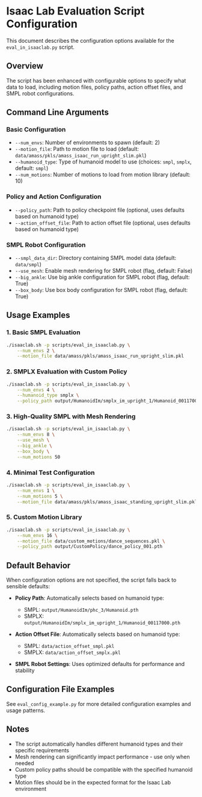 # Isaac Lab Evaluation Script Configuration

This document describes the configuration options available for the `eval_in_isaaclab.py` script.

## Overview

The script has been enhanced with configurable options to specify what data to load, including motion files, policy paths, action offset files, and SMPL robot configurations.

## Command Line Arguments

### Basic Configuration
- `--num_envs`: Number of environments to spawn (default: 2)
- `--motion_file`: Path to motion file to load (default: `data/amass/pkls/amass_isaac_run_upright_slim.pkl`)
- `--humanoid_type`: Type of humanoid model to use (choices: `smpl`, `smplx`, default: `smpl`)
- `--num_motions`: Number of motions to load from motion library (default: 10)

### Policy and Action Configuration
- `--policy_path`: Path to policy checkpoint file (optional, uses defaults based on humanoid type)
- `--action_offset_file`: Path to action offset file (optional, uses defaults based on humanoid type)

### SMPL Robot Configuration
- `--smpl_data_dir`: Directory containing SMPL model data (default: `data/smpl`)
- `--use_mesh`: Enable mesh rendering for SMPL robot (flag, default: False)
- `--big_ankle`: Use big ankle configuration for SMPL robot (flag, default: True)
- `--box_body`: Use box body configuration for SMPL robot (flag, default: True)

## Usage Examples

### 1. Basic SMPL Evaluation
```bash
./isaaclab.sh -p scripts/eval_in_isaaclab.py \
    --num_envs 2 \
    --motion_file data/amass/pkls/amass_isaac_run_upright_slim.pkl
```

### 2. SMPLX Evaluation with Custom Policy
```bash
./isaaclab.sh -p scripts/eval_in_isaaclab.py \
    --num_envs 4 \
    --humanoid_type smplx \
    --policy_path output/HumanoidIm/smplx_im_upright_1/Humanoid_00117000.pth
```

### 3. High-Quality SMPL with Mesh Rendering
```bash
./isaaclab.sh -p scripts/eval_in_isaaclab.py \
    --num_envs 8 \
    --use_mesh \
    --big_ankle \
    --box_body \
    --num_motions 50
```

### 4. Minimal Test Configuration
```bash
./isaaclab.sh -p scripts/eval_in_isaaclab.py \
    --num_envs 1 \
    --num_motions 5 \
    --motion_file data/amass/pkls/amass_isaac_standing_upright_slim.pkl
```

### 5. Custom Motion Library
```bash
./isaaclab.sh -p scripts/eval_in_isaaclab.py \
    --num_envs 16 \
    --motion_file data/custom_motions/dance_sequences.pkl \
    --policy_path output/CustomPolicy/dance_policy_001.pth
```

## Default Behavior

When configuration options are not specified, the script falls back to sensible defaults:

- **Policy Path**: Automatically selects based on humanoid type:
  - SMPL: `output/HumanoidIm/phc_3/Humanoid.pth`
  - SMPLX: `output/HumanoidIm/smplx_im_upright_1/Humanoid_00117000.pth`

- **Action Offset File**: Automatically selects based on humanoid type:
  - SMPL: `data/action_offset_smpl.pkl`
  - SMPLX: `data/action_offset_smplx.pkl`

- **SMPL Robot Settings**: Uses optimized defaults for performance and stability

## Configuration File Examples

See `eval_config_example.py` for more detailed configuration examples and usage patterns.

## Notes

- The script automatically handles different humanoid types and their specific requirements
- Mesh rendering can significantly impact performance - use only when needed
- Custom policy paths should be compatible with the specified humanoid type
- Motion files should be in the expected format for the Isaac Lab environment 